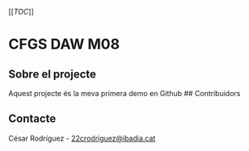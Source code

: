 [[_TOC_]]

# CFGS DAW M08
##	Sobre el projecte
Aquest projecte és la meva primera demo en Github ## Contribuidors
## Contacte
César Rodríguez - 22crodriguez@ibadia.cat
<br/>
